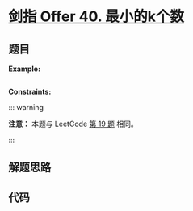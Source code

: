 # [剑指 Offer 40. 最小的k个数](https://leetcode.cn/problems/zui-xiao-de-kge-shu-lcof/)

## 题目

**Example:**

```

```

**Constraints:**

::: warning

**注意：** 本题与 LeetCode [第 19 题](./0019.md) 相同。

:::

## 解题思路

## 代码

```javascript

```

